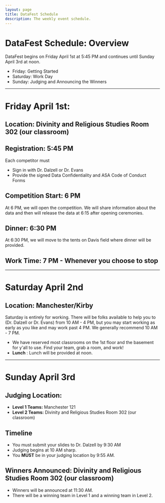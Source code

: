 ```yaml
---
layout: page
title: DataFest Schedule
description: The weekly event schedule.
---
```


# DataFest Schedule: Overview 

DataFest begins on Friday April 1st at 5:45 PM and continues until Sunday April 3rd at noon. 

- Friday: Getting Started
- Saturday: Work Day
- Sunday: Judging and Announcing the Winners 

---

# Friday April 1st: 

## Location: Divinity and Religious Studies Room 302 (our classroom) 

## **Registration**: 5:45 PM

Each competitor must 

- Sign in with Dr. Dalzell or Dr. Evans
- Provide the signed Data Confidentiality and ASA Code of Conduct Forms

## Competition Start: 6 PM

At 6 PM, we will open the competition. We will share information about the data and then will release the data at 6:15 after opening ceremonies. 

## Dinner: 6:30 PM 

At 6:30 PM, we will move to the tents on Davis field where dinner will be provided. 

## Work Time: 7 PM - Whenever you choose to stop

---

# Saturday April 2nd

## Location: Manchester/Kirby

Saturday is entirely for working. There will be folks available to help you to (Dr. Dalzell or Dr. Evans) from 10 AM - 4 PM, but you may start working as early as you like and may work past 4 PM. We generally recommend 10 AM - 7 PM. 

- We have reserved most classrooms on the 1st floor and the basement for y'all to use. Find your team, grab a room, and work! 
- **Lunch** : Lunch will be provided at noon. 

---

# Sunday April 3rd

## Judging Location: 

- **Level 1 Teams:** Manchester 121
- **Level 2 Teams:** Divinity and Religious Studies Room 302 (our classroom) 

## Timeline 

- You must submit your slides to Dr. Dalzell by 9:30 AM
- Judging begins at 10 AM sharp. 
- You **MUST** be in your judging location by 9:55 AM. 

## Winners Announced: Divinity and Religious Studies Room 302 (our classroom)

- Winners will be announced at 11:30 AM. 
- There will be a winning team in Level 1 and a winning team in Level 2. 

